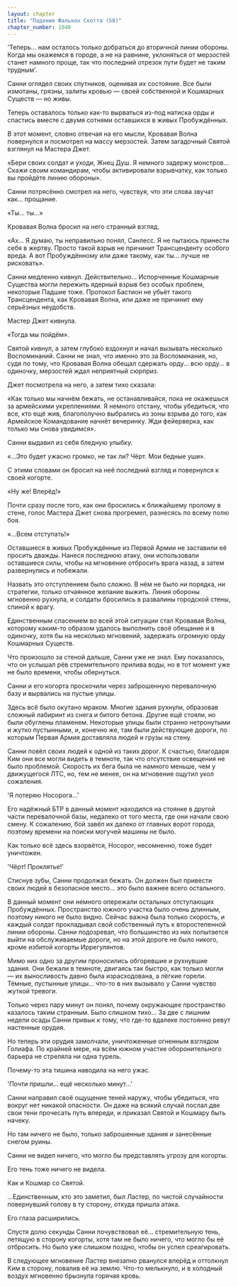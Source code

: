 ```yaml
---
layout: chapter
title: "Падение Фалькон Скотта (58)"
chapter_number: 1040
---
```


'Теперь... нам осталось только добраться до вторичной линии обороны. Когда мы окажемся в городе, а не на равнине, уклоняться от мерзостей станет намного проще, так что последний отрезок пути будет не таким трудным'.

Санни оглядел своих спутников, оценивая их состояние. Все были измотаны, грязны, залиты кровью — своей собственной и Кошмарных Существ — но живы.

Теперь оставалось только как-то вырваться из-под натиска орды и спастись вместе с двумя сотнями оставшихся в живых Пробуждённых.

В этот момент, словно отвечая на его мысли, Кровавая Волна повернулся и посмотрел на массу мерзостей. Затем загадочный Святой взглянул на Мастера Джет.

«Бери своих солдат и уходи, Жнец Душ. Я немного задержу монстров... Скажи своим командирам, чтобы активировали взрывчатку, как только вы пройдёте линию обороны».

Санни потрясённо смотрел на него, чувствуя, что эти слова звучат как... прощание.

«Ты... ты...»

Кровавая Волна бросил на него странный взгляд.

«Ах... Я думаю, ты неправильно понял, Санлесс. Я не пытаюсь принести себя в жертву. Просто такой взрыв не причинит Трансценденту особого вреда. А вот Пробуждённому или даже такому, как ты... лучше не рисковать».

Санни медленно кивнул. Действительно... Испорченные Кошмарные Существа могли пережить ядерный взрыв без особых проблем, некоторые Падшие тоже. Протокол Бастион не убьёт такого Трансцендента, как Кровавая Волна, или даже не причинит ему серьёзных неудобств.

Мастер Джет кивнула.

«Тогда мы пойдём».

Святой кивнул, а затем глубоко вздохнул и начал вызывать несколько Воспоминаний. Санни не знал, что именно это за Воспоминания, но, судя по тому, что Кровавая Волна обещал сдержать орду... всю орду... в одиночку, мерзостей ждал неприятный сюрприз.

Джет посмотрела на него, а затем тихо сказала:

«Как только мы начнём бежать, не останавливайся, пока не окажешься за армейскими укреплениями. Я немного отстану, чтобы убедиться, что все, кто ещё жив, благополучно выбрались из зоны взрыва до того, как Армейское Командование начнёт вечеринку. Жди фейерверка, как только мы снова увидимся».

Санни выдавил из себя бледную улыбку.

«...Это будет ужасно громко, не так ли? Чёрт. Мои бедные уши».

С этими словами он бросил на неё последний взгляд и повернулся к своей когорте.

«Ну же! Вперёд!»

Почти сразу после того, как они бросились к ближайшему пролому в стене, голос Мастера Джет снова прогремел, разнесясь по всему полю боя.

«...Всем отступать!»

Оставшиеся в живых Пробуждённые из Первой Армии не заставили её просить дважды. Нанеся последнюю атаку, они использовали оставшиеся силы, чтобы на мгновение отбросить врага назад, а затем развернулись и побежали.

Назвать это отступлением было сложно. В нём не было ни порядка, ни стратегии, только отчаянное желание выжить. Линия обороны мгновенно рухнула, и солдаты бросились в развалины городской стены, спиной к врагу.

Единственным спасением во всей этой ситуации стал Кровавая Волна, которому каким-то образом удалось выполнить своё обещание и в одиночку, хотя бы на несколько мгновений, задержать огромную орду Кошмарных Существ.

Что произошло за стеной дальше, Санни уже не знал. Ему показалось, что он услышал рёв стремительного прилива воды, но в тот момент уже не было времени, чтобы обернуться.

Санни и его когорта проскочили через заброшенную перевалочную базу и вырвались на пустые улицы.

Здесь всё было окутано мраком. Многие здания рухнули, образовав сложный лабиринт из снега и битого бетона. Другие ещё стояли, но были обуглены пламенем. Некоторые улицы были странно нетронутыми и жутко пустынными, и, конечно же, там были действующие дороги, по которым Первая Армия доставляла людей и грузы на стену.

Санни повёл своих людей к одной из таких дорог. К счастью, благодаря Ким они все могли видеть в темноте, так что отсутствие освещения не было проблемой. Скорость их бега была не намного меньше, чем у движущегося ЛТС, но, тем не менее, он на мгновение ощутил укол сожаления.

'Я потеряю Носорога...'

Его надёжный БТР в данный момент находился на стоянке в другой части перевалочной базы, недалеко от того места, где они начали свою смену. К сожалению, бой завёл их далеко от главных ворот города, поэтому времени на поиски могучей машины не было.

Как только всё здесь взорвётся, Носорог, несомненно, тоже будет уничтожен.

'Чёрт! Проклятье!'

Стиснув зубы, Санни продолжал бежать. Он должен был привести своих людей в безопасное место... это было важнее всего остального.

В данный момент они немного опережали остальных отступающих Пробуждённых. Пространство южного участка было очень длинным, поэтому никого не было видно. Сейчас важна была только скорость, и каждый солдат прокладывал свой собственный путь к второстепенной линии обороны. Санни подозревал, что большинство из них попытается выйти на обслуживаемые дороги, но на этой дороге не было никого, кроме избитой когорты Иррегулянтов.

Мимо них одно за другим проносились обгоревшие и рухнувшие здания. Они бежали в темноте, двигаясь так быстро, как только могли — их выносливость давно была израсходована, а лёгкие горели. Тёмные, пустынные улицы... что-то в них вызывало у Санни чувство жуткой тревоги.

Только через пару минут он понял, почему окружающее пространство казалось таким странным. Было слишком тихо... За две с лишним недели осады Санни привык к тому, что где-то вдалеке постоянно ревут настенные орудия.

Но теперь эти орудия замолчали, уничтоженные огненным взглядом Голиафа. По крайней мере, на всём южном участке оборонительного барьера не стреляла ни одна турель.

Почему-то эта тишина наводила на него ужас.

'Почти пришли... ещё несколько минут...'

Санни направил своё ощущение теней наружу, чтобы убедиться, что вокруг нет никакой опасности. Он даже на всякий случай послал две свои тени прочесать путь впереди, и приказал Святой и Кошмару быть начеку.

Но там ничего не было, только заброшенные здания и занесённые снегом руины.

Санни не видел ничего, что могло бы представлять угрозу для когорты.

Его тень тоже ничего не видела.

Как и Кошмар со Святой.

...Единственным, кто это заметил, был Ластер, по чистой случайности повернувший голову в ту сторону, откуда пришла атака.

Его глаза расширились.

Спустя долю секунды Санни почувствовал её... стремительную тень, летящую в сторону когорты, хотя там не было ничего, что могло бы её отбросить. Но было уже слишком поздно, чтобы он успел среагировать.

В следующее мгновение Ластер внезапно рванулся вперёд и оттолкнул Ким в сторону, повалив её на землю. Что-то мелькнуло, и в холодный воздух мгновенно брызнула горячая кровь.